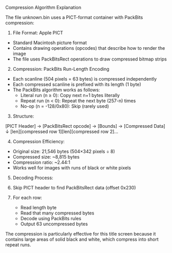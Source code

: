 Compression Algorithm Explanation

The file unknown.bin uses a PICT-format container with PackBits compression:

1. File Format: Apple PICT

- Standard Macintosh picture format
- Contains drawing operations (opcodes) that describe how to render the image
- The file uses PackBitsRect operations to draw compressed bitmap strips

2. Compression: PackBits Run-Length Encoding

- Each scanline (504 pixels = 63 bytes) is compressed independently
- Each compressed scanline is prefixed with its length (1 byte)
- The PackBits algorithm works as follows:
  - Literal run (n ≥ 0): Copy next n+1 bytes literally
  - Repeat run (n < 0): Repeat the next byte (257-n) times
  - No-op (n = -128/0x80): Skip (rarely used)

3. Structure:

[PICT Header] → [PackBitsRect opcode] → [Bounds] → [Compressed Data]
↓
[len][compressed row 1][len][compressed row 2]...

4. Compression Efficiency:

- Original size: 21,546 bytes (504×342 pixels ÷ 8)
- Compressed size: ~8,815 bytes
- Compression ratio: ~2.44:1
- Works well for images with runs of black or white pixels

5. Decoding Process:

1. Skip PICT header to find PackBitsRect data (offset 0x230)
1. For each row:


    - Read length byte
    - Read that many compressed bytes
    - Decode using PackBits rules
    - Output 63 uncompressed bytes

The compression is particularly effective for this title screen because it contains large areas of
solid black and white, which compress into short repeat runs.
